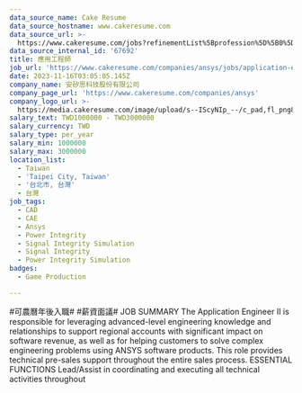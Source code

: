 ```yaml
---
data_source_name: Cake Resume
data_source_hostname: www.cakeresume.com
data_source_url: >-
  https://www.cakeresume.com/jobs?refinementList%5Bprofession%5D%5B0%5D=game-production&range%5Bsalary_range%5D%5Bmin%5D=100000
data_source_internal_id: '67692'
title: 應用工程師
job_url: 'https://www.cakeresume.com/companies/ansys/jobs/application-engineer-5ffcf2'
date: 2023-11-16T03:05:05.145Z
company_name: 安矽思科技股份有限公司
company_page_url: 'https://www.cakeresume.com/companies/ansys'
company_logo_url: >-
  https://media.cakeresume.com/image/upload/s--IScyNIp_--/c_pad,fl_png8,h_200,w_200/v1702051173/evxd79vugfkozomzj0ar.png
salary_text: TWD1000000 - TWD3000000
salary_currency: TWD
salary_type: per_year
salary_min: 1000000
salary_max: 3000000
location_list:
  - Taiwan
  - 'Taipei City, Taiwan'
  - '台北市, 台灣'
  - 台灣
job_tags:
  - CAD
  - CAE
  - Ansys
  - Power Integrity
  - Signal Integrity Simulation
  - Signal Integrity
  - Power Integrity Simulation
badges:
  - Game Production

---
```


#可農曆年後入職# #薪資面議# JOB SUMMARY The Application Engineer II is responsible for leveraging advanced-level engineering knowledge and relationships to support regional accounts with significant impact on software revenue, as well as for helping customers to solve complex engineering problems using ANSYS software products. This role provides technical pre-sales support throughout the entire sales process. ESSENTIAL FUNCTIONS Lead/Assist in coordinating and executing all technical activities throughout 